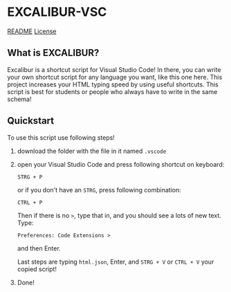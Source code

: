 # EXCALIBUR-VSC

[README](README.md)
[License](LICENSE)

## What is EXCALIBUR?

Excalibur is a shortcut script for Visual Studio Code!
In there, you can write your own shortcut script for any language you want, like this one here.
This project increases your HTML typing speed by using useful shortcuts.
This script is best for students or people who always have to write in the same schema!


## Quickstart

To use this script use following steps!

1. download the folder with the file in it named `.vscode`

2. open your Visual Studio Code and press following shortcut on keyboard:

    ```shell
    STRG + P
    ```

    or if you don't have an `STRG`, press following combination:

    ```shell
    CTRL + P
    ```

     Then if there is no `>`, type that in, and you should see a lots of new text. Type:

    ```shell
    Preferences: Code Extensions >
    ``` 

    and then Enter. 

    Last steps are typing `html.json`, Enter, and `STRG + V` or `CTRL + V` your copied script!

4. Done!
